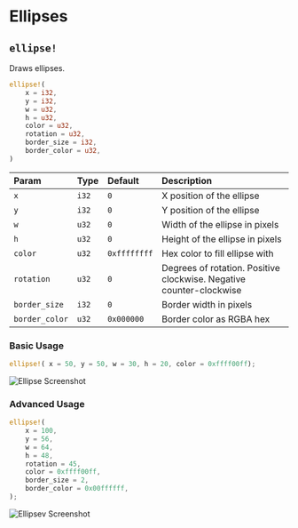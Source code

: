 # Ellipses

## `ellipse!`

Draws ellipses.

```rust title="turbo::canvas"
ellipse!(
    x = i32,
    y = i32,
    w = u32,
    h = u32,
    color = u32,
    rotation = u32,
    border_size = i32,
    border_color = u32,
)
```

| Param           | Type  | Default      | Description                                                         |
| :-------------- | :---- | :----------- | :------------------------------------------------------------------ |
| `x`             | `i32` | `0`          | X position of the ellipse                                           |
| `y`             | `i32` | `0`          | Y position of the ellipse                                           |
| `w`             | `u32` | `0`          | Width of the ellipse in pixels                                      |
| `h`             | `u32` | `0`          | Height of the ellipse in pixels                                     |
| `color`         | `u32` | `0xffffffff` | Hex color to fill ellipse with                                      |
| `rotation`      | `u32` | `0`          | Degrees of rotation. Positive clockwise. Negative counter-clockwise |
| `border_size`   | `i32` | `0`          | Border width in pixels                                              |
| `border_color`  | `u32` | `0x000000`   | Border color as RGBA hex                                            |


### Basic Usage

```rust
ellipse!( x = 50, y = 50, w = 30, h = 20, color = 0xffff00ff);
```

![Ellipse Screenshot](/ellipse_screenshot.png)

### Advanced Usage

```rust
ellipse!(
    x = 100,
    y = 56,
    w = 64,
    h = 48,
    rotation = 45,
    color = 0xffff00ff,
    border_size = 2,
    border_color = 0x00ffffff,
);
```

![Ellipsev Screenshot](/ellipsev_screenshot.png)

